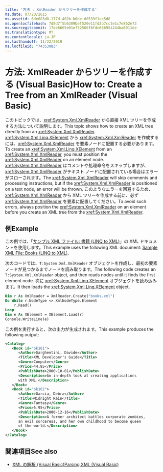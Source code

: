 ```yaml
---
title: '方法 : XmlReader からツリーを作成する'
ms.date: 07/20/2015
ms.assetid: 6de683d8-177d-402b-b0de-d0539f1ce5d8
ms.openlocfilehash: 7d8d7f5b6389bef520e11fd2b7cc3e1c7e862e73
ms.sourcegitcommit: 17ee6605e01ef32506f8fdc686954244ba6911de
ms.translationtype: MT
ms.contentlocale: ja-JP
ms.lasthandoff: 11/22/2019
ms.locfileid: "74353083"
---
```

# <a name="how-to-create-a-tree-from-an-xmlreader-visual-basic"></a><span data-ttu-id="28f04-102">方法: XmlReader からツリーを作成する (Visual Basic)</span><span class="sxs-lookup"><span data-stu-id="28f04-102">How to: Create a Tree from an XmlReader (Visual Basic)</span></span>

<span data-ttu-id="28f04-103">このトピックでは、<xref:System.Xml.XmlReader> から直接 XML ツリーを作成する方法について説明します。</span><span class="sxs-lookup"><span data-stu-id="28f04-103">This topic shows how to create an XML tree directly from an <xref:System.Xml.XmlReader>.</span></span> <span data-ttu-id="28f04-104"><xref:System.Xml.Linq.XElement> から <xref:System.Xml.XmlReader> を作成するには、<xref:System.Xml.XmlReader> を要素ノードに配置する必要があります。</span><span class="sxs-lookup"><span data-stu-id="28f04-104">To create an <xref:System.Xml.Linq.XElement> from an <xref:System.Xml.XmlReader>, you must position the <xref:System.Xml.XmlReader> on an element node.</span></span> <span data-ttu-id="28f04-105"><xref:System.Xml.XmlReader> はコメントや処理命令をスキップしますが、<xref:System.Xml.XmlReader> がテキスト ノードに配置されている場合はエラーがスローされます。</span><span class="sxs-lookup"><span data-stu-id="28f04-105">The <xref:System.Xml.XmlReader> will skip comments and processing instructions, but if the <xref:System.Xml.XmlReader> is positioned on a text node, an error will be thrown.</span></span> <span data-ttu-id="28f04-106">このようなエラーを回避するため、<xref:System.Xml.XmlReader> から XML ツリーを作成する前に、必ず <xref:System.Xml.XmlReader> を要素に配置してください。</span><span class="sxs-lookup"><span data-stu-id="28f04-106">To avoid such errors, always position the <xref:System.Xml.XmlReader> on an element before you create an XML tree from the <xref:System.Xml.XmlReader>.</span></span>

## <a name="example"></a><span data-ttu-id="28f04-107">例</span><span class="sxs-lookup"><span data-stu-id="28f04-107">Example</span></span>

<span data-ttu-id="28f04-108">この例では、「[サンプル XML ファイル: 書籍 (LINQ to XML)](../../../../visual-basic/programming-guide/concepts/linq/sample-xml-file-books-linq-to-xml.md)」の XML ドキュメントを使用します。</span><span class="sxs-lookup"><span data-stu-id="28f04-108">This example uses the following XML document: [Sample XML File: Books (LINQ to XML)](../../../../visual-basic/programming-guide/concepts/linq/sample-xml-file-books-linq-to-xml.md).</span></span>

<span data-ttu-id="28f04-109">次のコードでは、`T:System.Xml.XmlReader` オブジェクトを作成し、最初の要素ノードが見つかるまでノードを読み取ります。</span><span class="sxs-lookup"><span data-stu-id="28f04-109">The following code creates an `T:System.Xml.XmlReader` object, and then reads nodes until it finds the first element node.</span></span> <span data-ttu-id="28f04-110">次に <xref:System.Xml.Linq.XElement> オブジェクトを読み込みます。</span><span class="sxs-lookup"><span data-stu-id="28f04-110">It then loads the <xref:System.Xml.Linq.XElement> object.</span></span>

```vb
Dim r As XmlReader = XmlReader.Create("books.xml")
Do While r.NodeType <> XmlNodeType.Element
    r.Read()
Loop
Dim e As XElement = XElement.Load(r)
Console.WriteLine(e)
```

<span data-ttu-id="28f04-111">この例を実行すると、次の出力が生成されます。</span><span class="sxs-lookup"><span data-stu-id="28f04-111">This example produces the following output:</span></span>

```xml
<Catalog>
   <Book id="bk101">
      <Author>Garghentini, Davide</Author>
      <Title>XML Developer's Guide</Title>
      <Genre>Computer</Genre>
      <Price>44.95</Price>
      <PublishDate>2000-10-01</PublishDate>
      <Description>An in-depth look at creating applications
      with XML.</Description>
   </Book>
   <Book id="bk102">
      <Author>Garcia, Debra</Author>
      <Title>Midnight Rain</Title>
      <Genre>Fantasy</Genre>
      <Price>5.95</Price>
      <PublishDate>2000-12-16</PublishDate>
      <Description>A former architect battles corporate zombies,
      an evil sorceress, and her own childhood to become queen
      of the world.</Description>
   </Book>
</Catalog>
```

## <a name="see-also"></a><span data-ttu-id="28f04-112">関連項目</span><span class="sxs-lookup"><span data-stu-id="28f04-112">See also</span></span>

- [<span data-ttu-id="28f04-113">XML の解析 (Visual Basic)</span><span class="sxs-lookup"><span data-stu-id="28f04-113">Parsing XML (Visual Basic)</span></span>](../../../../visual-basic/programming-guide/concepts/linq/parsing-xml.md)
